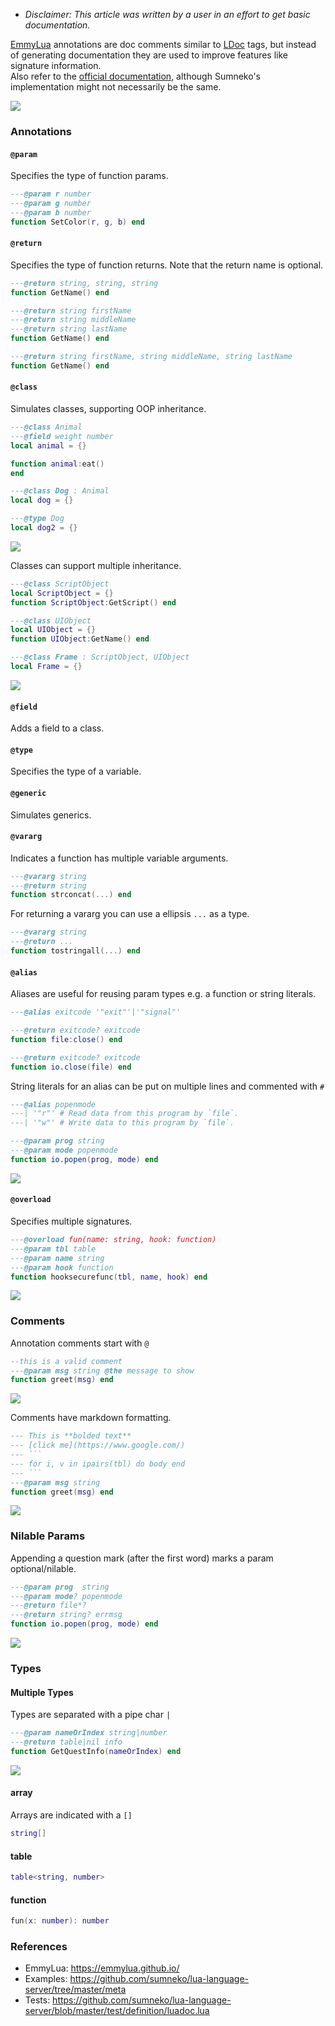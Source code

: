 * _Disclaimer: This article was written by a user in an effort to get basic documentation._

[EmmyLua](https://github.com/EmmyLua) annotations are doc comments similar to [LDoc](https://stevedonovan.github.io/ldoc/manual/doc.md.html) tags, but instead of generating documentation they are used to improve features like signature information.  
Also refer to the [official documentation](https://emmylua.github.io/), although Sumneko's implementation might not necessarily be the same.

![](https://user-images.githubusercontent.com/1073877/111884243-a337c780-89c0-11eb-856e-b6c3b1042810.gif)

### Annotations
#### `@param`
Specifies the type of function params.
```lua
---@param r number
---@param g number
---@param b number
function SetColor(r, g, b) end
```

#### `@return`
Specifies the type of function returns. Note that the return name is optional.
```lua
---@return string, string, string 
function GetName() end
```
```lua
---@return string firstName
---@return string middleName
---@return string lastName
function GetName() end
```
```lua
---@return string firstName, string middleName, string lastName
function GetName() end
```

#### `@class`
Simulates classes, supporting OOP inheritance.
```lua
---@class Animal
---@field weight number
local animal = {}

function animal:eat()
end

---@class Dog : Animal
local dog = {}

---@type Dog
local dog2 = {}
```
![](https://user-images.githubusercontent.com/1073877/111887515-d6388600-89d5-11eb-9b16-329b3618e339.png)

Classes can support multiple inheritance.
```lua
---@class ScriptObject
local ScriptObject = {}
function ScriptObject:GetScript() end

---@class UIObject
local UIObject = {}
function UIObject:GetName() end

---@class Frame : ScriptObject, UIObject
local Frame = {}
```
![](https://user-images.githubusercontent.com/1073877/111890328-bced0500-89e8-11eb-9129-81e220e8428f.png)

#### `@field`
Adds a field to a class.

#### `@type`
Specifies the type of a variable.

#### `@generic`
Simulates generics.

#### `@vararg`
Indicates a function has multiple variable arguments.
```lua
---@vararg string
---@return string
function strconcat(...) end
```
For returning a vararg you can use a ellipsis `...` as a type.
```lua
---@vararg string
---@return ...
function tostringall(...) end
```

#### `@alias`
Aliases are useful for reusing param types e.g. a function or string literals.
```lua
---@alias exitcode '"exit"'|'"signal"'

---@return exitcode? exitcode
function file:close() end

---@return exitcode? exitcode
function io.close(file) end
```
String literals for an alias can be put on multiple lines and commented with `#`
```lua
---@alias popenmode
---| '"r"' # Read data from this program by `file`.
---| '"w"' # Write data to this program by `file`.

---@param prog string
---@param mode popenmode
function io.popen(prog, mode) end
```
![](https://user-images.githubusercontent.com/1073877/111887908-7b545e00-89d8-11eb-8e62-c6902d58e292.png)

#### `@overload`
Specifies multiple signatures.
```lua
---@overload fun(name: string, hook: function)
---@param tbl table
---@param name string
---@param hook function
function hooksecurefunc(tbl, name, hook) end
```
![](https://user-images.githubusercontent.com/1073877/111889021-0128d700-89e2-11eb-9091-01b991b017af.png)

### Comments
Annotation comments start with `@`
```lua
--this is a valid comment
---@param msg string @the message to show
function greet(msg) end
```
![](https://user-images.githubusercontent.com/1073877/111888658-d25d3180-89de-11eb-9e05-10bc61627f2a.png)

Comments have markdown formatting.
```lua
--- This is **bolded text**
--- [click me](https://www.google.com/)
--- ```
--- for i, v in ipairs(tbl) do body end
--- ```
---@param msg string
function greet(msg) end
```
![](https://user-images.githubusercontent.com/1073877/111888172-64af0680-89da-11eb-9c49-26a69642d74b.png)

### Nilable Params
Appending a question mark (after the first word) marks a param optional/nilable.
```lua
---@param prog  string
---@param mode? popenmode
---@return file*?
---@return string? errmsg
function io.popen(prog, mode) end
```
![](https://user-images.githubusercontent.com/1073877/111886711-139a1500-89d0-11eb-9c90-f3f8007ef750.png)

### Types
#### Multiple Types
Types are separated with a pipe char `|`
```lua
---@param nameOrIndex string|number
---@return table|nil info
function GetQuestInfo(nameOrIndex) end
```
![](https://user-images.githubusercontent.com/1073877/111910355-5526d080-8a61-11eb-9c6e-26a30604258e.png)

#### array
Arrays are indicated with a `[]`
```lua
string[]
```

#### table
```lua
table<string, number>
```

#### function
```lua
fun(x: number): number
```

### References
* EmmyLua: https://emmylua.github.io/
* Examples: https://github.com/sumneko/lua-language-server/tree/master/meta
* Tests: https://github.com/sumneko/lua-language-server/blob/master/test/definition/luadoc.lua